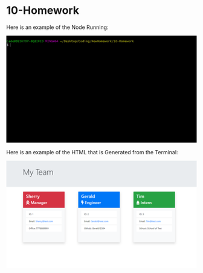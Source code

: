 # 10-Homework

Here is an example of the Node Running:

![Node Functionality](./node_functionality.gif)

Here is an example of the HTML that is Generated from the Terminal:

![Generated HTML from Terminal](./html_generated.png)